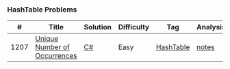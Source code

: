 ### HashTable Problems

| # | Title | Solution | Difficulty | Tag | Analysis |
|---| ----- | -------- | ---------- | --- | -------- |
|1207|[Unique Number of Occurrences](https://leetcode.com/problems/unique-number-of-occurrences/description/)|[C#](https://github.com/FrancoFernando/leetcode/blob/main/HashTable/1207.Unique-Number-of-Occurrences/C#)|Easy|[HashTable](https://github.com/FrancoFernando/leetcode/blob/main/HashTable/hash-table.md)|[notes](https://github.com/FrancoFernando/leetcode/blob/main/HashTable/1207.Unique-Number-of-Occurrences/notes.md)|
